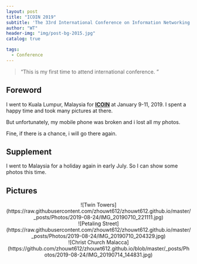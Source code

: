 ```yaml
---
layout: post
title: "ICOIN 2019"
subtitle: 'The 33rd International Conference on Information Networking (ICOIN 2019).'
author: "WT"
header-img: "img/post-bg-2015.jpg"
catalog: true

tags:
  - Conference
---
```


> “This is my first time to attend international conference. ”

## Foreword

I went to Kuala Lumpur, Malaysia for [**ICOIN**](http://icoin.org/) at January 9-11, 2019. I spent a happy time and took many pictures at there.

But unfortunately, my mobile phone was broken and i lost all my photos.

Fine, if there is a chance, i will go there again.


## Supplement

I went to Malaysia for a holiday again in early July. So I can show some photos this time.


## Pictures

<div align=center> ![Twin Towers](https://raw.githubusercontent.com/zhouwt612/zhouwt612.github.io/master/_posts/Photos/2019-08-24/IMG_20190710_221111.jpg) </div>


<div align=center>![Petaling Street](https://raw.githubusercontent.com/zhouwt612/zhouwt612.github.io/master/_posts/Photos/2019-08-24/IMG_20190710_204329.jpg)

<div align=center>![Christ Church Malacca](https://github.com/zhouwt612/zhouwt612.github.io/blob/master/_posts/Photos/2019-08-24/IMG_20190714_144831.jpg)


